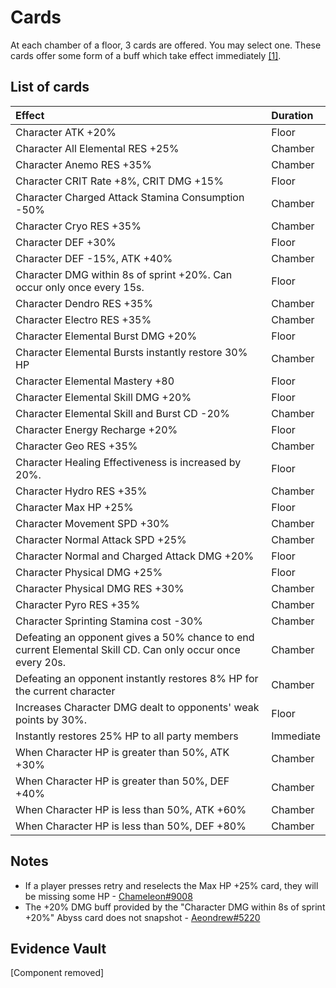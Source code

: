 # Cards

At each chamber of a floor, 3 cards are offered. You may select one. These cards offer some form of a buff which take effect immediately [\[1\]](../../evidence/combat-mechanics/spiral-domains/cards.md#cards-activate-immediately-after-selection).

## List of cards

| Effect                                                                                                     | Duration  |
| :--------------------------------------------------------------------------------------------------------- | :-------- |
| Character ATK +20%                                                                                         | Floor     |
| Character All Elemental RES +25%                                                                           | Chamber   |
| Character Anemo RES +35%                                                                                   | Chamber   |
| Character CRIT Rate +8%, CRIT DMG +15%                                                                     | Floor     |
| Character Charged Attack Stamina Consumption -50%                                                          | Chamber   |
| Character Cryo RES +35%                                                                                    | Chamber   |
| Character DEF +30%                                                                                         | Floor     |
| Character DEF -15%, ATK +40%                                                                               | Chamber   |
| Character DMG within 8s of sprint +20%. Can occur only once every 15s.                                     | Floor     |
| Character Dendro RES +35%                                                                                  | Chamber   |
| Character Electro RES +35%                                                                                 | Chamber   |
| Character Elemental Burst DMG +20%                                                                         | Floor     |
| Character Elemental Bursts instantly restore 30% HP                                                        | Chamber   |
| Character Elemental Mastery +80                                                                            | Floor     |
| Character Elemental Skill DMG +20%                                                                         | Floor     |
| Character Elemental Skill and Burst CD -20%                                                                | Chamber   |
| Character Energy Recharge +20%                                                                             | Floor     |
| Character Geo RES +35%                                                                                     | Chamber   |
| Character Healing Effectiveness is increased by 20%.                                                       | Floor     |
| Character Hydro RES +35%                                                                                   | Chamber   |
| Character Max HP +25%                                                                                      | Floor     |
| Character Movement SPD +30%                                                                                | Chamber   |
| Character Normal Attack SPD +25%                                                                           | Chamber   |
| Character Normal and Charged Attack DMG +20%                                                               | Floor     |
| Character Physical DMG +25%                                                                                | Floor     |
| Character Physical DMG RES +30%                                                                            | Chamber   |
| Character Pyro RES +35%                                                                                    | Chamber   |
| Character Sprinting Stamina cost -30%                                                                      | Chamber   |
| Defeating an opponent gives a 50% chance to end current Elemental Skill CD. Can only occur once every 20s. | Chamber   |
| Defeating an opponent instantly restores 8% HP for the current character                                   | Chamber   |
| Increases Character DMG dealt to opponents' weak points by 30%.                                            | Floor     |
| Instantly restores 25% HP to all party members                                                             | Immediate |
| When Character HP is greater than 50%, ATK +30%                                                            | Chamber   |
| When Character HP is greater than 50%, DEF +40%                                                            | Chamber   |
| When Character HP is less than 50%, ATK +60%                                                               | Chamber   |
| When Character HP is less than 50%, DEF +80%                                                               | Chamber   |

## Notes

* If a player presses retry and reselects the Max HP +25% card, they will be missing some HP - [Chameleon\#9008](../../evidence/combat-mechanics/spiral-domains/cards.md#hp-loss-on-retry)
* The +20% DMG buff provided by the "Character DMG within 8s of sprint +20%" Abyss card does not snapshot - [Aeondrew#5220](../../evidence/combat-mechanics/spiral-domains/cards.md#character-dmg-within-8s-of-sprint-20-abyss-card-buff-does-not-snapshot)

## Evidence Vault

[Component removed]